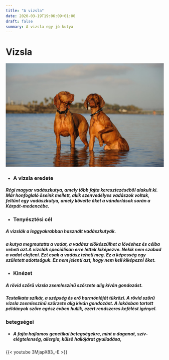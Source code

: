 ```yaml
---
title: "A vizsla"
date: 2020-03-19T19:06:09+01:00
draft: false
summary: A vizsla egy jó kutya 
---
```

# Vizsla

![vizslák a vízben](duo.jpeg)
 - ### A vizsla eredete

##### Régi magyar vadászkutya, amely több fajta keresztezéséből alakult ki. Már honfoglaló őseink mellett, akik szenvedélyes vadászok voltak, feltűnt egy vadászkutya, amely követte őket a vándorlások során a Kárpát-medencébe.

- ### Tenyésztési cél

 ##### A vizslák a leggyakrabban használt vadászkutyák.
 ##### a kutya megmutatta a vadat, a vadász előkészülhet a lövéshez és célba veheti azt.A vizslák speciálisan erre lettek kiképezve. Nekik nem szabad a vadat elejteni. Ezt csak a vadász teheti meg. Ez a képesség egy született adottságuk. Ez nem jelenti azt, hogy nem kell kiképezni őket.
 
- ### Kinézet

#####  A rövid szőrű vizsla zsemleszínű szőrzete alig kíván gondozást.
 ##### Testalkata szikár, a szépség és erő harmóniáját tükrözi. A rövid szőrű vizsla zsemleszínű szőrzete alig kíván gondozást. A lakásban tartott példányok szőre egész évben hullik, ezért rendszeres kefélést igényel. 

  ### betegségei

  - ##### A fajta hajlamos genetikai betegségekre, mint a daganat, szív-elégtelenség, allergia, külső hallójárat gyulladása,
  

{{< youtube 3MjapX83_-E >}}
  